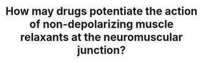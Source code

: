 ---
title: "How may drugs potentiate the action of non-depolarizing muscle relaxants at the neuromuscular junction?"
entityType: SAQ
exam: PEX
college: ANZCA
year: 2011
sitting: A
question: 08
passRate: 5
EC_expectedDomains:
- "Drug interactions are relevant as there is a risk of failure to reverse neuromuscular blockade and residual paralysis."
- "Drugs may interact either at the nerve terminal or the receptor to reduce the effect of acetylcholine (ACh) in competitively overcoming the block."
- "Presynaptically there are at least three mechanisms that might reduce the release of acetylcholine (ACh): Reduced AMP/ATP synthesis – frusemide, Blockade of presynaptic ACh receptors – volatiles, Blockade of calcium channels – calcium channel blockers, magnesium, aminoglycosides, volatiles"
- "Postsynaptically there are several mechanisms that interfere with ion flux through the nicotinic receptor: Direct blockade of the ACh receptor – volatiles, aminoglycosides, quinidine, other neuromuscular blockers, Desensitization block (binding to non-receptor sites) – volatiles, barbiturates, local anaesthetics"
EC_extraCredit:
- "The following answer would have gained a very high mark:"
EC_errorsCommon:
- "The most common error was irrelevance: detailed descriptions of the physiology of neuromuscular transmission and a classification of non-depolarizing relaxants."
resources:
---